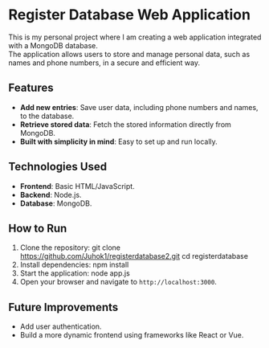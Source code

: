 # Register Database Web Application

This is my personal project where I am creating a web application integrated with a MongoDB database.  
The application allows users to store and manage personal data, such as names and phone numbers, in a secure and efficient way.  

## Features
- **Add new entries**: Save user data, including phone numbers and names, to the database.
- **Retrieve stored data**: Fetch the stored information directly from MongoDB.
- **Built with simplicity in mind**: Easy to set up and run locally.

## Technologies Used
- **Frontend**: Basic HTML/JavaScript.
- **Backend**: Node.js.
- **Database**: MongoDB.

## How to Run
1. Clone the repository: git clone https://github.com/Juhok1/registerdatabase2.git cd registerdatabase
2.  Install dependencies: npm install
3.  Start the application: node app.js
4.  Open your browser and navigate to `http://localhost:3000`.

## Future Improvements
- Add user authentication.
- Build a more dynamic frontend using frameworks like React or Vue.
